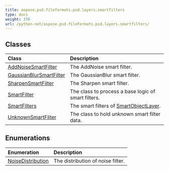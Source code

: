 ```yaml
---
title: aspose.psd.fileformats.psd.layers.smartfilters
type: docs
weight: 370
url: /python-net/aspose.psd.fileformats.psd.layers.smartfilters/
---
```





## **Classes**
| **Class** | **Description** |
| :- | :- |
| [AddNoiseSmartFilter](/psd/python-net/aspose.psd.fileformats.psd.layers.smartfilters/addnoisesmartfilter/) | The AddNoise smart filter. |
| [GaussianBlurSmartFilter](/psd/python-net/aspose.psd.fileformats.psd.layers.smartfilters/gaussianblursmartfilter/) | The GaussianBlur smart filter. |
| [SharpenSmartFilter](/psd/python-net/aspose.psd.fileformats.psd.layers.smartfilters/sharpensmartfilter/) | The Sharpen smart filter. |
| [SmartFilter](/psd/python-net/aspose.psd.fileformats.psd.layers.smartfilters/smartfilter/) | The class to process a base logic of smart filters. |
| [SmartFilters](/psd/python-net/aspose.psd.fileformats.psd.layers.smartfilters/smartfilters/) | The smart filters of [SmartObjectLayer](/psd/python-net/aspose.psd.fileformats.psd.layers.smartobjects/smartobjectlayer/). |
| [UnknownSmartFilter](/psd/python-net/aspose.psd.fileformats.psd.layers.smartfilters/unknownsmartfilter/) | The class to hold unknown smart filter data. |
## **Enumerations**
| **Enumeration** | **Description** |
| :- | :- |
| [NoiseDistribution](/psd/python-net/aspose.psd.fileformats.psd.layers.smartfilters/noisedistribution/) | The distribution of noise filter. |

